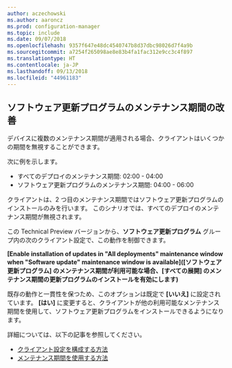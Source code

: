 ```yaml
---
author: aczechowski
ms.author: aaroncz
ms.prod: configuration-manager
ms.topic: include
ms.date: 09/07/2018
ms.openlocfilehash: 9357f647e48dc4540747b8d37dbc98026d7f4a9b
ms.sourcegitcommit: a7254f265098ae8e83b4fa1fac312e9cc3c4f897
ms.translationtype: HT
ms.contentlocale: ja-JP
ms.lasthandoff: 09/13/2018
ms.locfileid: "44961183"
---
```

## <a name="bkmk_sum-mw"></a> ソフトウェア更新プログラムのメンテナンス期間の改善
<!--vso2839307-->

デバイスに複数のメンテナンス期間が適用される場合、クライアントはいくつかの期間を無視することができます。 

次に例を示します。

- すべてのデプロイのメンテナンス期間: 02:00 - 04:00
- ソフトウェア更新プログラムのメンテナンス期間: 04:00 - 06:00

クライアントは、2 つ目のメンテナンス期間ではソフトウェア更新プログラムのインストールのみを行います。 このシナリオでは、すべてのデプロイのメンテナンス期間が無視されます。

この Technical Preview バージョンから、**ソフトウェア更新プログラム** グループ内の次のクライアント設定で、この動作を制御できます。 

**[Enable installation of updates in "All deployments" maintenance window when "Software update" maintenance window is available]\([ソフトウェア更新プログラム] のメンテナンス期間が利用可能な場合、[すべての展開] のメンテナンス期間の更新プログラムのインストールを有効にします\)**

既存の動作と一貫性を保つため、このオプションは既定で **[いいえ]** に設定されています。 **[はい]** に変更すると、クライアントが他の利用可能なメンテナンス期間を使用して、ソフトウェア更新プログラムをインストールできるようになります。

詳細については、以下の記事を参照してください。
- [クライアント設定を構成する方法](/sccm/core/clients/deploy/configure-client-settings)
- [メンテナンス期間を使用する方法](/sccm/core/clients/manage/collections/use-maintenance-windows)


